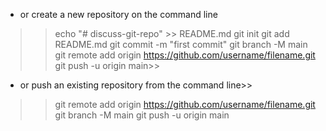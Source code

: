 - or create a new repository on the command line

>> echo "# discuss-git-repo" >> README.md
>> git init
>> git add README.md
>> git commit -m "first commit"
>> git branch -M main
>> git remote add origin https://github.com/username/filename.git
>> git push -u origin main>>

- or push an existing repository from the command line>>

>> git remote add origin https://github.com/username/filename.git
>> git branch -M main
>> git push -u origin main